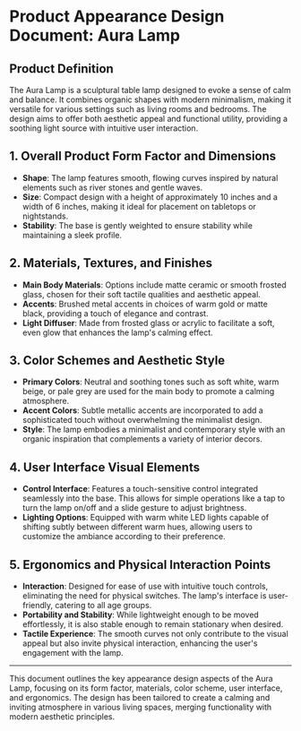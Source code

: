 # Product Appearance Design Document: Aura Lamp

## Product Definition

The Aura Lamp is a sculptural table lamp designed to evoke a sense of calm and balance. It combines organic shapes with modern minimalism, making it versatile for various settings such as living rooms and bedrooms. The design aims to offer both aesthetic appeal and functional utility, providing a soothing light source with intuitive user interaction.

## 1. Overall Product Form Factor and Dimensions

- **Shape**: The lamp features smooth, flowing curves inspired by natural elements such as river stones and gentle waves.
- **Size**: Compact design with a height of approximately 10 inches and a width of 6 inches, making it ideal for placement on tabletops or nightstands.
- **Stability**: The base is gently weighted to ensure stability while maintaining a sleek profile.

## 2. Materials, Textures, and Finishes

- **Main Body Materials**: Options include matte ceramic or smooth frosted glass, chosen for their soft tactile qualities and aesthetic appeal.
- **Accents**: Brushed metal accents in choices of warm gold or matte black, providing a touch of elegance and contrast.
- **Light Diffuser**: Made from frosted glass or acrylic to facilitate a soft, even glow that enhances the lamp's calming effect.

## 3. Color Schemes and Aesthetic Style

- **Primary Colors**: Neutral and soothing tones such as soft white, warm beige, or pale grey are used for the main body to promote a calming atmosphere.
- **Accent Colors**: Subtle metallic accents are incorporated to add a sophisticated touch without overwhelming the minimalist design.
- **Style**: The lamp embodies a minimalist and contemporary style with an organic inspiration that complements a variety of interior decors.

## 4. User Interface Visual Elements

- **Control Interface**: Features a touch-sensitive control integrated seamlessly into the base. This allows for simple operations like a tap to turn the lamp on/off and a slide gesture to adjust brightness.
- **Lighting Options**: Equipped with warm white LED lights capable of shifting subtly between different warm hues, allowing users to customize the ambiance according to their preference.

## 5. Ergonomics and Physical Interaction Points

- **Interaction**: Designed for ease of use with intuitive touch controls, eliminating the need for physical switches. The lamp's interface is user-friendly, catering to all age groups.
- **Portability and Stability**: While lightweight enough to be moved effortlessly, it is also stable enough to remain stationary when desired.
- **Tactile Experience**: The smooth curves not only contribute to the visual appeal but also invite physical interaction, enhancing the user's engagement with the lamp.

---

This document outlines the key appearance design aspects of the Aura Lamp, focusing on its form factor, materials, color scheme, user interface, and ergonomics. The design has been tailored to create a calming and inviting atmosphere in various living spaces, merging functionality with modern aesthetic principles.
